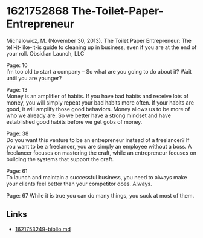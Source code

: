 # 1621752868 The-Toilet-Paper-Entrepreneur

Michalowicz, M. (November 30, 2013). The Toilet Paper Entrepreneur: The tell-it-like-it-is guide to cleaning up in business, even if you are at the end of your roll. Obsidian Launch, LLC   

Page: 10   
I’m too old to start a company – So what are you going to do about it? Wait
until you are younger?

Page: 13   
Money is an amplifier of habits. If you have bad habits and receive lots of
money, you will simply repeat your bad habits more often. If your habits are
good, it will amplify those good behaviors. Money allows us to be more of who we
already are. So we better have a strong mindset and have established good habits
before we get gobs of money.

Page: 38   
Do you want this venture to be an entrepreneur instead of a freelancer? If you
want to be a freelancer, you are simply an employee without a boss. A freelancer
focuses on mastering the craft, while an entrepreneur focuses on building the
systems that support the craft.
                                
Page: 61   
To launch and maintain a successful business, you need to always make your
clients feel better than your competitor does. Always.
                                                
Page: 67   While it is true you can do many things, you suck at most of them.



## Links
- [1621753249-biblio.md](1621753249-biblio.md)
